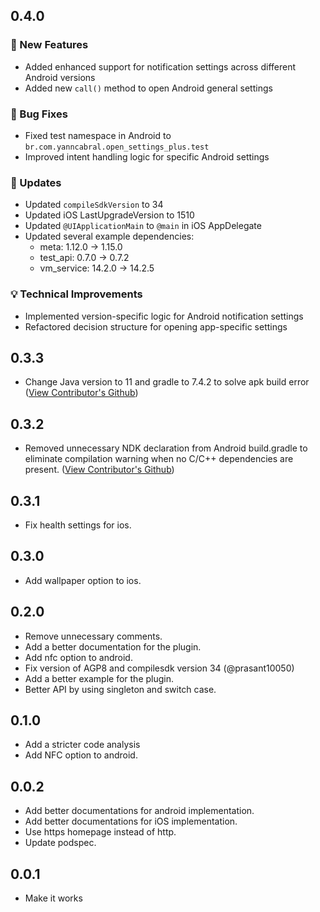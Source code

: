 ## 0.4.0

### 🚀 New Features
- Added enhanced support for notification settings across different Android versions
- Added new `call()` method to open Android general settings

### 🔧 Bug Fixes
- Fixed test namespace in Android to `br.com.yanncabral.open_settings_plus.test`
- Improved intent handling logic for specific Android settings

### 🔄 Updates
- Updated `compileSdkVersion` to 34
- Updated iOS LastUpgradeVersion to 1510
- Updated `@UIApplicationMain` to `@main` in iOS AppDelegate
- Updated several example dependencies:
  - meta: 1.12.0 → 1.15.0
  - test_api: 0.7.0 → 0.7.2
  - vm_service: 14.2.0 → 14.2.5

### 💡 Technical Improvements
- Implemented version-specific logic for Android notification settings
- Refactored decision structure for opening app-specific settings

## 0.3.3
* Change Java version to 11 and gradle to 7.4.2 to solve apk build error ([View Contributor's Github](https://github.com/lcmacedo))

## 0.3.2
* Removed unnecessary NDK declaration from Android build.gradle to eliminate compilation warning when no C/C++ dependencies are present. ([View Contributor's Github](https://github.com/Petrol-))

## 0.3.1
* Fix health settings for ios.

## 0.3.0
* Add wallpaper option to ios.

## 0.2.0
* Remove unnecessary comments.
* Add a better documentation for the plugin.
* Add nfc option to android.
* Fix version of AGP8 and compilesdk version 34 (@prasant10050)
* Add a better example for the plugin.
* Better API by using singleton and switch case.

## 0.1.0
* Add a stricter code analysis
* Add NFC option to android.

## 0.0.2

* Add better documentations for android implementation.
* Add better documentations for iOS implementation.
* Use https homepage instead of http.
* Update podspec.

## 0.0.1

* Make it works
